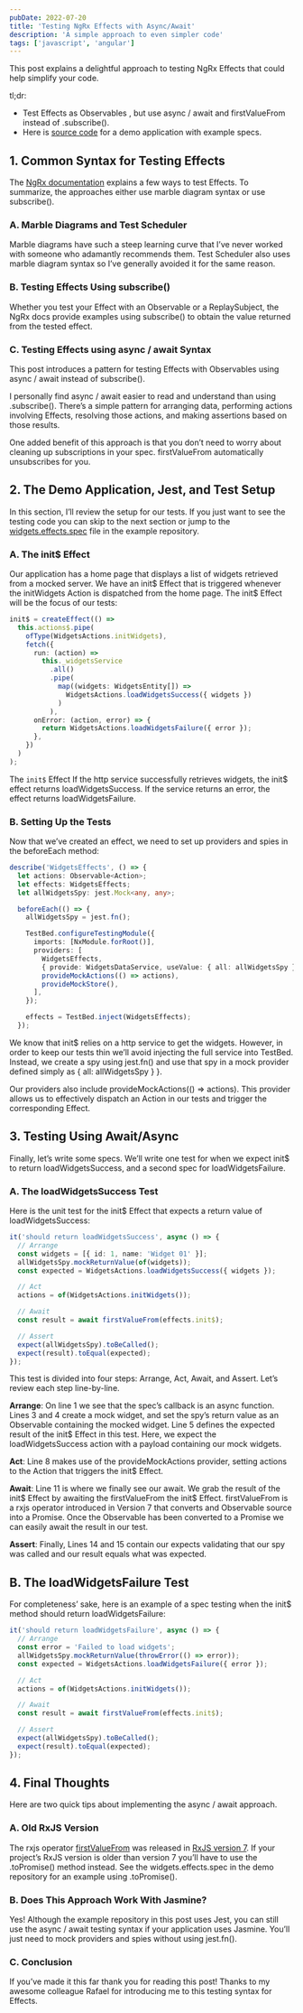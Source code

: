 ```yaml
---
pubDate: 2022-07-20
title: 'Testing NgRx Effects with Async/Await'
description: 'A simple approach to even simpler code'
tags: ['javascript', 'angular']
---
```


This post explains a delightful approach to testing NgRx Effects that could help simplify your code.

tl;dr:

- Test Effects as Observables , but use async / await and firstValueFrom instead of .subscribe().
- Here is [source code](https://github.com/edezekiel/nx-test-ngrx) for a demo application with example specs.

## 1. Common Syntax for Testing Effects

The [NgRx documentation](https://ngrx.io/guide/effects/testing) explains a few ways to test Effects. To summarize, the approaches either use marble diagram syntax or use subscribe().

### A. Marble Diagrams and Test Scheduler

Marble diagrams have such a steep learning curve that I’ve never worked with someone who adamantly recommends them. Test Scheduler also uses marble diagram syntax so I’ve generally avoided it for the same reason.

### B. Testing Effects Using subscribe()

Whether you test your Effect with an Observable or a ReplaySubject, the NgRx docs provide examples using subscribe() to obtain the value returned from the tested effect.

### C. Testing Effects using async / await Syntax

This post introduces a pattern for testing Effects with Observables using async / await instead of subscribe().

I personally find async / await easier to read and understand than using .subscribe(). There’s a simple pattern for arranging data, performing actions involving Effects, resolving those actions, and making assertions based on those results.

One added benefit of this approach is that you don’t need to worry about cleaning up subscriptions in your spec. firstValueFrom automatically unsubscribes for you.

## 2. The Demo Application, Jest, and Test Setup

In this section, I’ll review the setup for our tests. If you just want to see the testing code you can skip to the next section or jump to the [widgets.effects.spec](https://github.com/edezekiel/nx-test-ngrx/blob/main/libs/widgets/data-access/src/lib/%2Bstate/widgets.effects.spec.ts) file in the example repository.

### A. The init$ Effect

Our application has a home page that displays a list of widgets retrieved from a mocked server. We have an init$ Effect that is triggered whenever the initWidgets Action is dispatched from the home page. The init$ Effect will be the focus of our tests:

```typescript
init$ = createEffect(() =>
  this.actions$.pipe(
    ofType(WidgetsActions.initWidgets),
    fetch({
      run: (action) =>
        this._widgetsService
          .all()
          .pipe(
            map((widgets: WidgetsEntity[]) =>
              WidgetsActions.loadWidgetsSuccess({ widgets })
            )
          ),
      onError: (action, error) => {
        return WidgetsActions.loadWidgetsFailure({ error });
      },
    })
  )
);
```

The `init$` Effect
If the http service successfully retrieves widgets, the init$ effect returns loadWidgetsSuccess. If the service returns an error, the effect returns loadWidgetsFailure.

### B. Setting Up the Tests

Now that we’ve created an effect, we need to set up providers and spies in the beforeEach method:

```typescript
describe('WidgetsEffects', () => {
  let actions: Observable<Action>;
  let effects: WidgetsEffects;
  let allWidgetsSpy: jest.Mock<any, any>;

  beforeEach(() => {
    allWidgetsSpy = jest.fn();

    TestBed.configureTestingModule({
      imports: [NxModule.forRoot()],
      providers: [
        WidgetsEffects,
        { provide: WidgetsDataService, useValue: { all: allWidgetsSpy } },
        provideMockActions(() => actions),
        provideMockStore(),
      ],
    });

    effects = TestBed.inject(WidgetsEffects);
  });
```

We know that init$ relies on a http service to get the widgets. However, in order to keep our tests thin we’ll avoid injecting the full service into TestBed. Instead, we create a spy using jest.fn() and use that spy in a mock provider defined simply as { all: allWidgetsSpy } }.

Our providers also include provideMockActions(() => actions). This provider allows us to effectively dispatch an Action in our tests and trigger the corresponding Effect.

## 3. Testing Using Await/Async

Finally, let’s write some specs. We’ll write one test for when we expect init$ to return loadWidgetsSuccess, and a second spec for loadWidgetsFailure.

### A. The loadWidgetsSuccess Test

Here is the unit test for the init$ Effect that expects a return value of loadWidgetsSuccess:

```typescript
it('should return loadWidgetsSuccess', async () => {
  // Arrange
  const widgets = [{ id: 1, name: 'Widget 01' }];
  allWidgetsSpy.mockReturnValue(of(widgets));
  const expected = WidgetsActions.loadWidgetsSuccess({ widgets });

  // Act
  actions = of(WidgetsActions.initWidgets());

  // Await
  const result = await firstValueFrom(effects.init$);

  // Assert
  expect(allWidgetsSpy).toBeCalled();
  expect(result).toEqual(expected);
});
```

This test is divided into four steps: Arrange, Act, Await, and Assert. Let’s review each step line-by-line.

**Arrange**: On line 1 we see that the spec’s callback is an async function. Lines 3 and 4 create a mock widget, and set the spy’s return value as an Observable containing the mocked widget. Line 5 defines the expected result of the init$ Effect in this test. Here, we expect the loadWidgetsSuccess action with a payload containing our mock widgets.

**Act**: Line 8 makes use of the provideMockActions provider, setting actions to the Action that triggers the init$ Effect.

**Await**: Line 11 is where we finally see our await. We grab the result of the init$ Effect by awaiting the firstValueFrom the init$ Effect. firstValueFrom is a rxjs operator introduced in Version 7 that converts and Observable source into a Promise. Once the Observable has been converted to a Promise we can easily await the result in our test.

**Assert**: Finally, Lines 14 and 15 contain our expects validating that our spy was called and our result equals what was expected.

## B. The loadWidgetsFailure Test

For completeness’ sake, here is an example of a spec testing when the init$ method should return loadWidgetsFailure:

```typescript
it('should return loadWidgetsFailure', async () => {
  // Arrange
  const error = 'Failed to load widgets';
  allWidgetsSpy.mockReturnValue(throwError(() => error));
  const expected = WidgetsActions.loadWidgetsFailure({ error });

  // Act
  actions = of(WidgetsActions.initWidgets());

  // Await
  const result = await firstValueFrom(effects.init$);

  // Assert
  expect(allWidgetsSpy).toBeCalled();
  expect(result).toEqual(expected);
});
```

## 4. Final Thoughts

Here are two quick tips about implementing the async / await approach.

### A. Old RxJS Version

The rxjs operator [firstValueFrom](https://rxjs.dev/api/index/function/firstValueFrom) was released in [RxJS version 7](https://rxjs.dev/6-to-7-change-summary). If your project’s RxJS version is older than version 7 you’ll have to use the .toPromise() method instead. See the widgets.effects.spec in the demo repository for an example using .toPromise().

### B. Does This Approach Work With Jasmine?

Yes! Although the example repository in this post uses Jest, you can still use the async / await testing syntax if your application uses Jasmine. You’ll just need to mock providers and spies without using jest.fn().

### C. Conclusion

If you’ve made it this far thank you for reading this post! Thanks to my awesome colleague Rafael for introducing me to this testing syntax for Effects.
